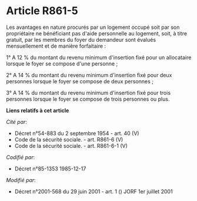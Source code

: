 # Article R861-5

Les avantages en nature procurés par un logement occupé soit par son propriétaire ne bénéficiant pas d'aide personnelle au
logement, soit, à titre gratuit, par les membres du foyer du demandeur sont évalués mensuellement et de manière forfaitaire :

1° A 12 % du montant du revenu minimum d'insertion fixé pour un allocataire lorsque le foyer se compose d'une personne ;

2° A 14 % du montant du revenu minimum d'insertion fixé pour deux personnes lorsque le foyer se compose de deux personnes ;

3° A 14 % du montant du revenu minimum d'insertion fixé pour trois personnes lorsque le foyer se compose de trois personnes
ou plus.

**Liens relatifs à cet article**

_Cité par_:

  - Décret n°54-883 du 2 septembre 1954 - art. 40 (V)
  - Code de la sécurité sociale. - art. R861-6 (V)
  - Code de la sécurité sociale. - art. R861-6-1 (V)

_Codifié par_:

  - Décret n°85-1353 1985-12-17

_Modifié par_:

  - Décret n°2001-568 du 29 juin 2001 - art. 1 () JORF 1er juillet 2001
